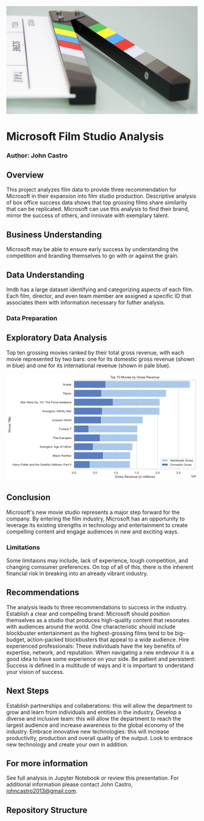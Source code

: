 ![FILM](images/film.jpg)
# Microsoft Film Studio Analysis

### Author: John Castro

## Overview
This project analyzes film data to provide three recommendation for Microsoft in their expansion into film studio production. Descriptive analysis of box office success data shows that top grossing films share similarity that can be replicated. Microsoft can use this analysis to find their brand, mirror the success of others, and innovate with exemplary talent.


## Business Understanding
Microsoft may be able to ensure early success by understanding the competition and branding themselves to go with or against the grain.

## Data Understanding
Imdb has a large dataset identifying and categorizing aspects of each film. Each film, director, and even team member are assigned a specific ID that associates them with information necessary for futher analysis.

### Data Preparation 

## Exploratory Data Analysis 
Top ten grossing movies ranked by their total gross revenue, with each movie represented by two bars: one for its domestic gross revenue (shown in blue) and one for its international revenue (shown in pale blue).

![Chart](images/top_10_movies1.png)

## Conclusion
Microsoft's new movie studio represents a major step forward for the company. By entering the film industry, Microsoft has an opportunity to leverage its existing strengths in technology and entertainment to create compelling content and engage audiences in new and exciting ways.

### Limitations
Some limitaions may include, lack of experience, tough competition, and changing comsumer preferences. On top of all of this, there is the inherent financial risk in breaking into an already vibrant industry.

## Recommendations
The analysis leads to three recommendations to success in the industry.
Establish a clear and compelling brand: Microsoft should position themselves as a studio that produces high-quality content that resonates with audiences around the world. One characteristic should include blockbuster entertainment as the highest-grossing films tend to be big-budget, action-packed blockbusters that appeal to a wide audience.
Hire experienced professionals: These individuals have the key benefits of expertise, network, and reputation. When navigating a new endevour it is a good idea to have some experience on your side.
Be patient and persistent: Success is defined in a multitude of ways and it is important to understand your vision of success.

## Next Steps
Establish partnerships and collaberations: this will allow the department to grow and learn from individuals and entities in the industry.
Develop a diverse and inclusive team: this will allow the department to reach the largest audience and increase awareness to the global economy of the industry.
Embrace innovative new technologies: this will increase productivity, production and overall quality of the output. Look to embrace new technology and create your own in addition.

## For more information
See full analysis in Jupyter Notebook or review this presentation.
For additional information please contact John Castro, johncastro2013@gmail.com.

## Repository Structure

